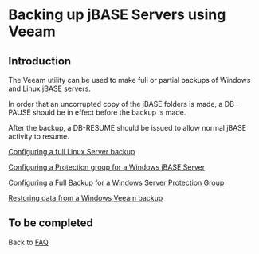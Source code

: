 # Backing up jBASE Servers using Veeam

## Introduction

The Veeam utility can be used to make full or partial backups of Windows and Linux jBASE servers.

In order that an uncorrupted copy of the jBASE folders is made, a DB-PAUSE should be in effect before the backup is made.

After the backup, a DB-RESUME should be issued to allow normal jBASE activity to resume.

[Configuring a full Linux Server backup](./linux-full-backup/README.md)  

[Configuring a Protection group for a Windows jBASE Server](./windows-protection-group/README.md)

[Configuring a Full Backup for a Windows Server Protection Group](./windows-full-backup/README.md)

[Restoring data from a Windows Veeam backup](./windows-restore/README.md)

## To be completed

Back to [FAQ](./../README.md)
